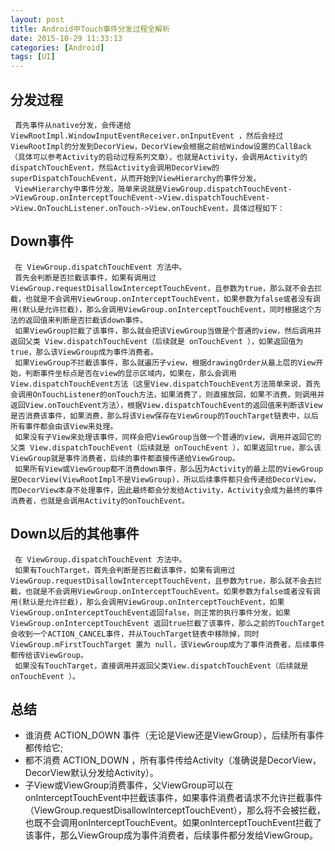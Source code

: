 ```yaml
---
layout: post
title: Android中Touch事件分发过程全解析
date: 2015-10-29 11:33:13
categories: [Android]
tags: [UI]
---
```

## 分发过程
     首先事件从native分发，会传递给 ViewRootImpl.WindowInputEventReceiver.onInputEvent ，然后会经过ViewRootImpl的分发到DecorView，DecorView会根据之前给Window设置的CallBack（具体可以参考Activity的启动过程系列文章），也就是Activity，会调用Activity的dispatchTouchEvent，然后Activity会调用DecorView的superDispatchTouchEvent，从而开始到ViewHierarchy的事件分发。
     ViewHierarchy中事件分发，简单来说就是ViewGroup.dispatchTouchEvent->ViewGroup.onInterceptTouchEvent->View.dispatchTouchEvent->View.OnTouchListener.onTouch->View.onTouchEvent，具体过程如下：

<!-- more -->
## Down事件
     在 ViewGroup.dispatchTouchEvent 方法中。
     首先会判断是否拦截该事件，如果有调用过ViewGroup.requestDisallowInterceptTouchEvent，且参数为true，那么就不会去拦截，也就是不会调用ViewGroup.onInterceptTouchEvent，如果参数为false或者没有调用(默认是允许拦截)，那么会调用ViewGroup.onInterceptTouchEvent，同时根据这个方法的返回值来判断是否拦截该down事件。
     如果ViewGroup拦截了该事件，那么就会把该ViewGroup当做是个普通的view，然后调用并返回父类 View.dispatchTouchEvent（后续就是 onTouchEvent ），如果返回值为true，那么该ViewGroup成为事件消费者。
     如果ViewGroup不拦截该事件，那么就遍历子view，根据drawingOrder从最上层的View开始，判断事件坐标点是否在view的显示区域内，如果在，那么会调用View.dispatchTouchEvent方法（这里View.dispatchTouchEvent方法简单来说，首先会调用OnTouchListener的onTouch方法，如果消费了，则直接放回，如果不消费，则调用并返回View.onTouchEvent方法），根据View.dispatchTouchEvent的返回值来判断该View是否消费该事件，如果消费，那么将该View保存在ViewGroup的TouchTarget链表中，以后所有事件都会由该View来处理。
     如果没有子View来处理该事件，同样会把ViewGroup当做一个普通的view，调用并返回它的父类 View.dispatchTouchEvent（后续就是 onTouchEvent ），如果返回true，那么该ViewGroup就是事件消费者，后续的事件都直接传递给ViewGroup。
     如果所有View或ViewGroup都不消费down事件，那么因为Activity的最上层的ViewGroup是DecorView(ViewRootImpl不是ViewGroup)，所以后续事件都只会传递给DecorView，而DecorView本身不处理事件，因此最终都会分发给Activity，Activity会成为最终的事件消费者，也就是会调用Activity的onTouchEvent。

## Down以后的其他事件
     在 ViewGroup.dispatchTouchEvent 方法中。
     如果有TouchTarget，首先会判断是否拦截该事件，如果有调用过ViewGroup.requestDisallowInterceptTouchEvent，且参数为true，那么就不会去拦截，也就是不会调用ViewGroup.onInterceptTouchEvent。如果参数为false或者没有调用(默认是允许拦截)，那么会调用ViewGroup.onInterceptTouchEvent，如果ViewGroup.onInterceptTouchEvent返回false，则正常的执行事件分发，如果 ViewGroup.onInterceptTouchEvent 返回true拦截了该事件，那么之前的TouchTarget会收到一个ACTION_CANCEL事件，并从TouchTarget链表中移除掉，同时 ViewGroup.mFirstTouchTarget 置为 null，该ViewGroup成为了事件消费者，后续事件都传给该ViewGroup。
     如果没有TouchTarget，直接调用并返回父类View.dispatchTouchEvent（后续就是 onTouchEvent ）。

## 总结

- 谁消费 ACTION_DOWN 事件（无论是View还是ViewGroup），后续所有事件都传给它;
- 都不消费 ACTION_DOWN ，所有事件传给Activity（准确说是DecorView，DecorView默认分发给Activity）。
- 子View或ViewGroup消费事件，父ViewGroup可以在onInterceptTouchEvent中拦截该事件，如果事件消费者请求不允许拦截事件（ViewGroup.requestDisallowInterceptTouchEvent），那么将不会被拦截，也既不会调用onInterceptTouchEvent。如果onInterceptTouchEvent拦截了该事件，那么ViewGroup成为事件消费者，后续事件都分发给ViewGroup。